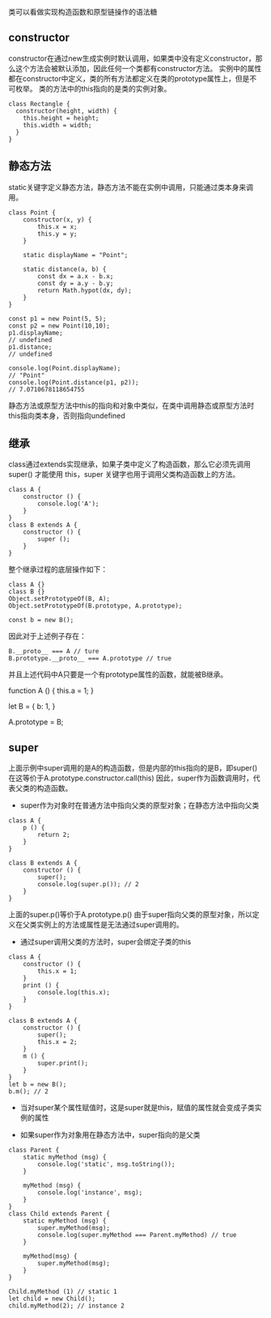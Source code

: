 类可以看做实现构造函数和原型链操作的语法糖

## constructor
constructor在通过new生成实例时默认调用，如果类中没有定义constructor，那么这个方法会被默认添加，因此任何一个类都有constructor方法。
实例中的属性都在constructor中定义，类的所有方法都定义在类的prototype属性上，但是不可枚举。
类的方法中的this指向的是类的实例对象。

```
class Rectangle {
  constructor(height, width) {
    this.height = height;
    this.width = width;
  }
}
```

## 静态方法

static关键字定义静态方法，静态方法不能在实例中调用，只能通过类本身来调用。

```
class Point {
    constructor(x, y) {
        this.x = x;
        this.y = y;
    }
    
    static displayName = "Point";

    static distance(a, b) {
        const dx = a.x - b.x;
        const dy = a.y - b.y;
        return Math.hypot(dx, dy);
    }
}

const p1 = new Point(5, 5);
const p2 = new Point(10,10);
p1.displayName;
// undefined
p1.distance;
// undefined

console.log(Point.displayName);
// "Point"
console.log(Point.distance(p1, p2));
// 7.0710678118654755
```

静态方法或原型方法中this的指向和对象中类似，在类中调用静态或原型方法时this指向类本身，否则指向undefined

## 继承

class通过extends实现继承，如果子类中定义了构造函数，那么它必须先调用 super() 才能使用 this，super 关键字也用于调用父类构造函数上的方法。

```
class A {
    constructor () {
        console.log('A');
    }
}
class B extends A {
    constructor () {
        super ();
    }
}
```

整个继承过程的底层操作如下：
```
class A {}
class B {}
Object.setPrototypeOf(B, A);
Object.setPrototypeOf(B.prototype, A.prototype);

const b = new B();
```
因此对于上述例子存在：
```
B.__proto__ === A // ture
B.prototype.__proto__ === A.prototype // true
```
并且上述代码中A只要是一个有prototype属性的函数，就能被B继承。

function A () {
    this.a = 1;
}

let B = {
    b: 1,
}

A.prototype = B;

## super

上面示例中super调用的是A的构造函数，但是内部的this指向的是B，即super()在这等价于A.prototype.constructor.call(this)
因此，super作为函数调用时，代表父类的构造函数。


- super作为对象时在普通方法中指向父类的原型对象；在静态方法中指向父类
```
class A {
    p () {
        return 2;
    }
}

class B extends A {
    constructor () {
        super();
        console.log(super.p()); // 2
    }
}
```
上面的super.p()等价于A.prototype.p()
由于super指向父类的原型对象，所以定义在父类实例上的方法或属性是无法通过super调用的。

- 通过super调用父类的方法时，super会绑定子类的this
```
class A {
    constructor () {
        this.x = 1;
    }
    print () {
        console.log(this.x);
    }
}

class B extends A {
    constructor () {
        super();
        this.x = 2;
    }
    m () {
        super.print();
    }
}
let b = new B();
b.m(); // 2
```

- 当对super某个属性赋值时，这是super就是this，赋值的属性就会变成子类实例的属性

- 如果super作为对象用在静态方法中，super指向的是父类
```
class Parent {
    static myMethod (msg) {
        console.log('static', msg.toString());
    }

    myMethod (msg) {
        console.log('instance', msg);
    }
}
class Child extends Parent {
    static myMethod (msg) {
        super.myMethod(msg);
        console.log(super.myMethod === Parent.myMethod) // true
    }

    myMethod(msg) {
        super.myMethod(msg);
    }
}

Child.myMethod (1) // static 1
let child = new Child();
child.myMethod(2); // instance 2
```